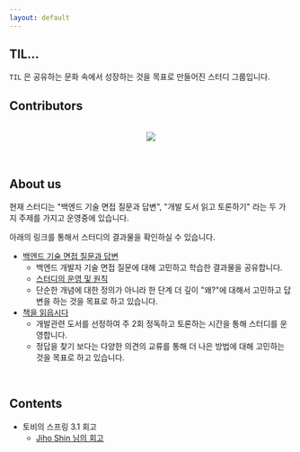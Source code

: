 ```yaml
---
layout: default
---
```


## TIL...

`TIL` 은 공유하는 문화 속에서 성장하는 것을 목표로 만들어진 스터디 그룹입니다.

## Contributors 

<br>
<div align="center">
<a href="https://github.com/Today-I-Learn/dev-reading-record/graphs/contributors">
  <img src="https://contrib.rocks/image?repo=Today-I-Learn/dev-reading-record" />
</a>
</div>

<br>
<br>


## About us

현재 스터디는 "백엔드 기술 면접 질문과 답변", "개발 도서 읽고 토론하기" 라는 두 가지 주제를 가지고 운영중에 있습니다.

아래의 링크를 통해서 스터디의 결과물을 확인하실 수 있습니다. 

* [백엔드 기술 면접 질문과 답변](https://github.com/Today-I-Learn/backend-study)
  * 백엔드 개발자 기술 면접 질문에 대해 고민하고 학습한 결과물을 공유합니다.
  * [스터디의 운영 및 원칙](https://github.com/Today-I-Learn/backend-study/issues/1)
  * 단순한 개념에 대한 정의가 아니라 한 단계 더 깊이 "왜?"에 대해서 고민하고 답변을 하는 것을 목표로 하고 있습니다.
* [책을 읽읍시다](https://github.com/Today-I-Learn/dev-reading-record)
  * 개발관련 도서를 선정하여 주 2회 정독하고 토론하는 시간을 통해 스터디를 운영합니다.
  * 정답을 찾기 보다는 다양한 의견의 교류를 통해 더 나은 방법에 대해 고민하는 것을 목표로 하고 있습니다.

<br>

## Contents

* 토비의 스프링 3.1 회고
  * [Jiho Shin 님의 회고](/jhhj424-toby-spring-3.1.html)

